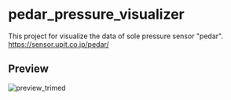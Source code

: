 # pedar_pressure_visualizer
This project for visualize the data of sole pressure sensor "pedar".  
https://sensor.upit.co.jp/pedar/  

## Preview
![preview_trimed](https://github.com/xerkey/pedar_pressure_visualizer/assets/87689622/90e4916c-c539-4971-8cac-93b24be17274)
